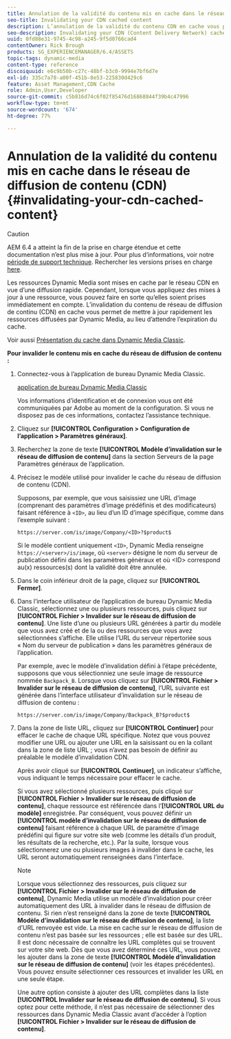 ```yaml
---
title: Annulation de la validité du contenu mis en cache dans le réseau de diffusion de contenu (CDN)
seo-title: Invalidating your CDN cached content
description: L’annulation de la validité du contenu CDN en cache vous permet de mettre à jour rapidement les ressources diffusées par Dynamic Media, au lieu d’attendre l’expiration du cache.
seo-description: Invalidating your CDN (Content Delivery Network) cached content lets you quickly update assets that are delivered by Dynamic Media, instead of waiting for the cache to expire.
uuid: 0fd88e31-9745-4c98-a245-9f5d0766cad4
contentOwner: Rick Brough
products: SG_EXPERIENCEMANAGER/6.4/ASSETS
topic-tags: dynamic-media
content-type: reference
discoiquuid: e6c9b50b-c27c-48bf-b3c0-9994e7bf6d7e
exl-id: 335c7a78-a00f-451b-8e53-225830d429c6
feature: Asset Management,CDN Cache
role: Admin,User,Developer
source-git-commit: c5b816d74c6f02f85476d16868844f39b4c47996
workflow-type: tm+mt
source-wordcount: '674'
ht-degree: 77%

---
```


# Annulation de la validité du contenu mis en cache dans le réseau de diffusion de contenu (CDN)   {#invalidating-your-cdn-cached-content}

>[!CAUTION]
>
>AEM 6.4 a atteint la fin de la prise en charge étendue et cette documentation n’est plus mise à jour. Pour plus d’informations, voir notre [période de support technique](https://helpx.adobe.com/fr/support/programs/eol-matrix.html). Rechercher les versions prises en charge [here](https://experienceleague.adobe.com/docs/?lang=fr).

Les ressources Dynamic Media sont mises en cache par le réseau CDN en vue d’une diffusion rapide. Cependant, lorsque vous appliquez des mises à jour à une ressource, vous pouvez faire en sorte qu’elles soient prises immédiatement en compte. L’invalidation du contenu de réseau de diffusion de continu (CDN) en cache vous permet de mettre à jour rapidement les ressources diffusées par Dynamic Media, au lieu d’attendre l’expiration du cache.

Voir aussi [Présentation du cache dans Dynamic Media Classic](https://helpx.adobe.com/fr/experience-manager/scene7/kb/base/caching-questions/scene7-caching-overview.html).

**Pour invalider le contenu mis en cache du réseau de diffusion de contenu :**

1. Connectez-vous à l’application de bureau Dynamic Media Classic.

   [application de bureau Dynamic Media Classic](https://experienceleague.adobe.com/docs/dynamic-media-classic/using/intro/dynamic-media-classic-desktop-app.html?lang=fr#system-requirements-dmc-app)

   Vos informations d’identification et de connexion vous ont été communiquées par Adobe au moment de la configuration. Si vous ne disposez pas de ces informations, contactez l’assistance technique.

1. Cliquez sur **[!UICONTROL Configuration > Configuration de l’application > Paramètres généraux]**.
1. Recherchez la zone de texte **[!UICONTROL Modèle d’invalidation sur le réseau de diffusion de contenu]** dans la section Serveurs de la page Paramètres généraux de l’application.

1. Précisez le modèle utilisé pour invalider le cache du réseau de diffusion de contenu (CDN).

   Supposons, par exemple, que vous saisissiez une URL d’image (comprenant des paramètres d’image prédéfinis et des modificateurs) faisant référence à `<ID>`, au lieu d’un ID d’image spécifique, comme dans l’exemple suivant :

   `https://server.com/is/image/Company/<ID>?$product$`

   Si le modèle contient uniquement `<ID>`, Dynamic Media renseigne `https://<server>/is/image`, où `<server>` désigne le nom du serveur de publication défini dans les paramètres généraux et où &lt;ID> correspond au(x) ressources(s) dont la validité doit être annulée.

1. Dans le coin inférieur droit de la page, cliquez sur **[!UICONTROL Fermer]**.
1. Dans l’interface utilisateur de l’application de bureau Dynamic Media Classic, sélectionnez une ou plusieurs ressources, puis cliquez sur **[!UICONTROL Fichier > Invalider sur le réseau de diffusion de contenu]**. Une liste d’une ou plusieurs URL générées à partir du modèle que vous avez créé et de la ou des ressources que vous avez sélectionnées s’affiche. Elle utilise l’URL du serveur répertoriée sous « Nom du serveur de publication » dans les paramètres généraux de l’application.

   Par exemple, avec le modèle d’invalidation défini à l’étape précédente, supposons que vous sélectionniez une seule image de ressource nommée `Backpack_B`. Lorsque vous cliquez sur **[!UICONTROL Fichier > Invalider sur le réseau de diffusion de contenu]**, l’URL suivante est générée dans l’interface utilisateur d’invalidation sur le réseau de diffusion de contenu :

   `https://server.com/is/image/Company/Backpack_B?$product$`

1. Dans la zone de liste URL, cliquez sur **[!UICONTROL Continuer]** pour effacer le cache de chaque URL spécifique. Notez que vous pouvez modifier une URL ou ajouter une URL en la saisissant ou en la collant dans la zone de liste URL ; vous n’avez pas besoin de définir au préalable le modèle d’invalidation CDN.

   Après avoir cliqué sur **[!UICONTROL Continuer]**, un indicateur s’affiche, vous indiquant le temps nécessaire pour effacer le cache.

   Si vous avez sélectionné plusieurs ressources, puis cliqué sur **[!UICONTROL Fichier > Invalider sur le réseau de diffusion de contenu]**, chaque ressource est référencée dans l’**[!UICONTROL URL du modèle]** enregistrée. Par conséquent, vous pouvez définir un **[!UICONTROL modèle d’invalidation sur le réseau de diffusion de contenu]** faisant référence à chaque URL de paramètre d’image prédéfini qui figure sur votre site web (comme les détails d’un produit, les résultats de la recherche, etc.). Par la suite, lorsque vous sélectionnerez une ou plusieurs images à invalider dans le cache, les URL seront automatiquement renseignées dans l’interface.

   >[!NOTE]
   >
   >Lorsque vous sélectionnez des ressources, puis cliquez sur **[!UICONTROL Fichier > Invalider sur le réseau de diffusion de contenu]**, Dynamic Media utilise un modèle d’invalidation pour créer automatiquement des URL à invalider dans le réseau de diffusion de contenu. Si rien n’est renseigné dans la zone de texte **[!UICONTROL Modèle d’invalidation sur le réseau de diffusion de contenu]**, la liste d’URL renvoyée est vide. La mise en cache sur le réseau de diffusion de contenu n’est pas basée sur les ressources ; elle est basée sur des URL. Il est donc nécessaire de connaître les URL complètes qui se trouvent sur votre site web. Dès que vous avez déterminé ces URL, vous pouvez les ajouter dans la zone de texte **[!UICONTROL Modèle d’invalidation sur le réseau de diffusion de contenu]** (voir les étapes précédentes). Vous pouvez ensuite sélectionner ces ressources et invalider les URL en une seule étape.
   >
   >Une autre option consiste à ajouter des URL complètes dans la liste **[!UICONTROL Invalider sur le réseau de diffusion de contenu]**. Si vous optez pour cette méthode, il n’est pas nécessaire de sélectionner des ressources dans Dynamic Media Classic avant d’accéder à l’option **[!UICONTROL Fichier > Invalider sur le réseau de diffusion de contenu]**.
